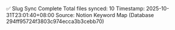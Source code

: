 ✅ Slug Sync Complete
Total files synced: 10
Timestamp: 2025-10-31T23:01:40+08:00
Source: Notion Keyword Map (Database 294ff95724f3803c974ecca3b3cebb70)
